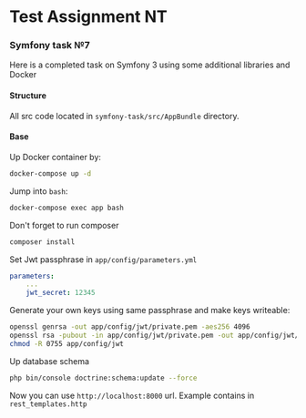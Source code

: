 # Test Assignment NT
### Symfony task №7
Here is a completed task on Symfony 3 using some additional libraries and Docker

#### Structure
All src code located in ``symfony-task/src/AppBundle`` directory.

#### Base
Up Docker container by:
```bash
docker-compose up -d
```

Jump into ``bash``:
```bash
docker-compose exec app bash
```

Don't forget to run composer
```bash
composer install
```
Set Jwt passphrase in ``app/config/parameters.yml``
```yaml
parameters:
    ...
    jwt_secret: 12345
```

Generate your own keys using same passphrase and make keys writeable:
```bash
openssl genrsa -out app/config/jwt/private.pem -aes256 4096
openssl rsa -pubout -in app/config/jwt/private.pem -out app/config/jwt/public.pem
chmod -R 0755 app/config/jwt
```

Up database schema
```bash
php bin/console doctrine:schema:update --force
```

Now you can use ``http://localhost:8000`` url.
Example contains in ``rest_templates.http``